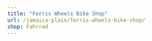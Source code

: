 ```yaml
---
title: "Ferris Wheels Bike Shop"
url: /jamaica-plain/ferris-wheels-bike-shop/
shop: Fahrrad
---
```

